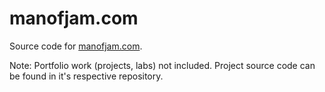 # manofjam.com
Source code for [manofjam.com](http://manofjam.com).

Note: Portfolio work (projects, labs) not included. Project source code can be found in it's respective repository.